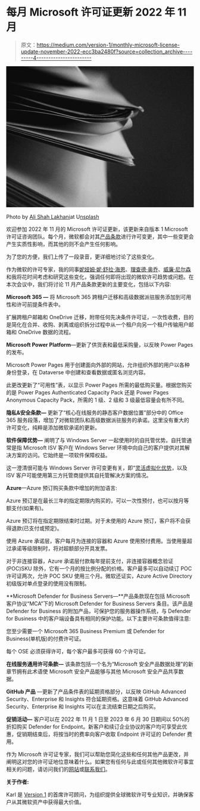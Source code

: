 # 每月 Microsoft 许可证更新 2022 年 11 月

> 原文：<https://medium.com/version-1/monthly-microsoft-license-update-november-2022-ecc3ba2480f?source=collection_archive---------4----------------------->

![](img/d947f3aeccd87a7792bbe9ffb4b18090.png)

Photo by [Ali Shah Lakhani](https://unsplash.com/@lakhani)at U[nsplash](https://unsplash.com/)

欢迎参加 2022 年 11 月的 Microsoft 许可证更新，该更新来自版本 1 Microsoft 许可证咨询团队。每个月，微软都会对其[产品条款](https://www.microsoft.com/licensing/terms/product/changes/all)进行许可变更，其中一些变更会产生实质性影响，而其他的则不会产生任何影响。

为了您的方便，我们上传了一段录音，更详细地讨论了这些变化。

作为微软的许可专家，我的同事[妮娅姆·妮·舒拉·海恩](https://www.linkedin.com/in/niamh-n%C3%AD-sh%C3%BAilleabh%C3%A1in-64123533/)、[理查德·奥乔](https://www.linkedin.com/in/richard-olumide-o-53676a43/)、[威廉·尼尔森](https://www.linkedin.com/in/wjdnelson/)和我将花时间考虑和研究这些变化，强调任何即将出现的微软许可趋势或问题。在本次会议中，我们将讨论 11 月产品条款更新的主要变化，包括以下内容:

**Microsoft 365 —** 将 Microsoft 365 跨租户迁移和高级数据派驻服务添加到可用性和许可前提条件表中。

扩展跨租户邮箱和 OneDrive 迁移，附带任何先决条件许可证，一次性收费，目的是简化在合并、收购、剥离或组织拆分过程中从一个租户向另一个租户传输用户邮箱和 OneDrive 数据的流程。

**Microsoft Power Platform**—更新了供货表和最低采购量，以反映 Power Pages 的发布。

Microsoft Power Pages 用于创建面向外部的网站，允许组织外部的用户以各种身份登录，在 Dataverse 中创建和查看数据或匿名浏览内容。

此更改更新了“可用性”表，以显示 Power Pages 所需的最低购买量。根据您购买的是 Power Pages Authenticated Capacity Pack 还是 Power Pages Anonymous Capacity Pack，所需的 1 级、2 级和 3 级最低容量会有所不同。

**隐私&安全条款—** 更新了“核心在线服务的静态客户数据位置”部分中的 Office 365 服务段落，增加了对微软团队和高级数据派驻服务的承诺。这里没有重大的许可变化，纯粹是添加微软承诺的更新。

**软件保障优势—** 阐明了与 Windows Server 一起使用时的自托管优势。自托管通常是指 Microsoft ISV 客户在 Windows Server 环境中向自己的客户提供对其解决方案的访问。它始终是一项软件保障权益。

这一澄清很可能与 Windows Server 许可变更有关，即“[灵活虚拟化优势](/version-1/understanding-microsofts-new-flexible-virtualisation-benefit-93a489ea2a11)，以及 ISV 客户可能使用第三方托管商提供其自托管解决方案的情况。

**Azure**—Azure 预订购买条款中增加的附加语言:

Azure 预订是在最长三年的指定期限内购买的，可以一次性预付，也可以按月等额支付(如果有)。

Azure 预订将在指定期限结束时过期。对于未使用的 Azure 预订，客户将不会获得退款(已支付或预定)。

使用 Azure 承诺层，客户每月为连接的容器和 Azure 使用预付费用。当使用量超过承诺等级限制时，将对超额部分开具发票。

对于非连接容器，Azure 承诺层付款每年提前支付，非连接容器概念验证(POC)SKU 除外，它有一个月的按比例分配的价格。客户最多可以自动续订 POC 许可证两次，允许 POC SKU 使用三个月。微软还证实，Azure Active Directory 初级版对单点登录的使用没有限制。

**Microsoft Defender for Business Servers—**产品条款现在包括 Microsoft 客户协议“MCA”下的 Microsoft Defender for Business Servers 条目。该产品是 Defender for Business 的附加产品，可保护您的服务器操作系统，与 Defender for Business 中的客户端设备具有相同的保护功能。以下主要许可条款值得注意:

您至少需要一个 Microsoft 365 Business Premium 或 Defender for Business(单机版)的付费许可证。

每个 OSE 必须获得许可，每个客户最多可获得 60 个许可证。

**在线服务通用许可条款—** 该条款包括一个名为“Microsoft 安全产品数据处理”的新章节拥有此术语使 Microsoft 安全产品能够与其他 Microsoft 安全产品共享数据。

**GitHub 产品** —更新了产品条件表的延期资格部分，以反映 GitHub Advanced Security、Enterprise 和 Insights 符合延期资格。这意味着 GitHub Advanced Security、Enterprise 和 Insights 可以在主流结束日期之后购买。

**促销活动—** 客户可以在 2022 年 11 月 1 日至 2023 年 6 月 30 日期间以 50%的折扣购买 Defender for Endpoint。新客户和续订企业协议的客户均可享受此优惠，促销期结束后，将按当时的费率向客户收取 Endpoint 许可证的 Defender 费用。

作为 Microsoft 许可证专家，我们可以帮助您简化这些和任何其他产品更改，并阐明这对您的许可证地位意味着什么。如果您有任何与此或任何其他微软许可事宜相关的问题，请访问我们的[网站](https://www.version1.com/it-service/software-asset-management/)或[联系我们](https://www.version1.com/contact/)。

**关于作者:**

Karl 是 [Version 1](https://www.version1.com/it-service/software-asset-management/) 的首席许可顾问，为组织提供全球微软许可专业知识，并确保客户从其微软资产中获得最大价值。